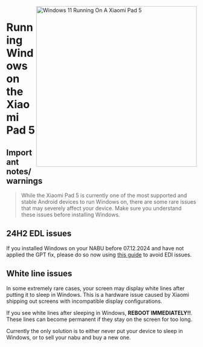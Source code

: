 <img align="right" src="https://raw.githubusercontent.com/erdilS/Port-Windows-11-Xiaomi-Pad-5/main/nabu.png" width="425" alt="Windows 11 Running On A Xiaomi Pad 5">

# Running Windows on the Xiaomi Pad 5

## Important notes/warnings
> While the Xiaomi Pad 5 is currently one of the most supported and stable Android devices to run Windows on, there are some rare issues that may severely affect your device. Make sure you understand these issues before installing Windows.

## 24H2 EDL issues
If you installed Windows on your NABU before 07.12.2024 and have not applied the GPT fix, please do so now using [this guide](fix-gpt-vi.md) to avoid EDl issues.

## White line issues
In some extremely rare cases, your screen may display white lines after putting it to sleep in Windows. This is a hardware issue caused by Xiaomi shipping out screens with incompatible display configurations.

If you see white lines after sleeping in Windows, **REBOOT IMMEDIATELY!!**. These lines can become permanent if they stay on the screen for too long.

Currently the only solution is to either never put your device to sleep in Windows, or to sell your nabu and buy a new one.
